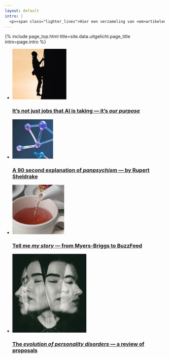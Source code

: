 ```yaml
---
layout: default
intro: |
  <p><span class="lighter_lines">Hier een verzameling van <em>artikelen en video’s</em> die ik onlangs heb gelezen of gezien, en waarvan de ideeën me bezighouden. Ik plaats een link, en vertel wat ik ervan denk. &#128173;</span></p>
---
```


{% include page_top.html 
   title=site.data.uitgelicht.page_title 
   intro=page.intro 
%}

<div class="custom-section">
  
<ul class="article-list uitgelicht">
<li>
    <img src="/uitgelicht/images/01.JPG" alt="Icon" class="link-icon">
    <a href="/uitgelicht/our-purpose-and-ai"><div class="text">
      <h3>It’s not just jobs that AI is taking — it’s <em>our purpose</em></h3>
    </div></a>
</li>

<li>
    <img src="/uitgelicht/images/02.JPG" alt="Icon" class="link-icon">
    <a href="/uitgelicht/on-panpsychism"><div class="text">
      <h3>A 90 second explanation of <em>panpsychism</em> — by Rupert Sheldrake</h3>
    </div></a>
</li>

<li>
  <img src="/uitgelicht/images/03.JPG" alt="Icon" class="link-icon">
  <a href="/uitgelicht/on-personality-tests"><div class="text">
    <h3>Tell me <em>my story</em> — from Myers-Briggs to BuzzFeed</h3>
  </div></a>
</li>

<li>
  <img src="/uitgelicht/images/04.JPG" alt="Icon" class="link-icon">
  <a href="/uitgelicht/evolution-of-personality-disorders"><div class="text">
    <h3>The <em>evolution of personality disorders</em> — a review of proposals</h3>
  </div></a>
</li>
</ul>
</div>

